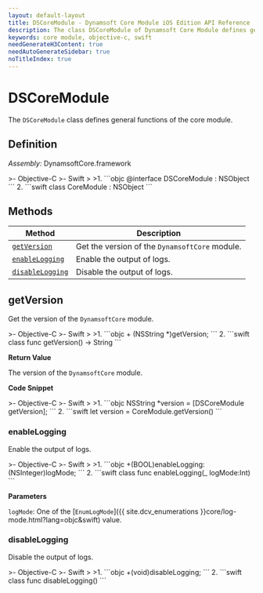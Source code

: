 ```yaml
---
layout: default-layout
title: DSCoreModule - Dynamsoft Core Module iOS Edition API Reference
description: The class DSCoreModule of Dynamsoft Core Module defines general functions of the core module.
keywords: core module, objective-c, swift
needGenerateH3Content: true
needAutoGenerateSidebar: true
noTitleIndex: true
---
```


# DSCoreModule

The `DSCoreModule` class defines general functions of the core module.

## Definition

*Assembly:* DynamsoftCore.framework

<div class="sample-code-prefix"></div>
>- Objective-C
>- Swift
>
>1. 
```objc
@interface DSCoreModule : NSObject
```
2. 
```swift
class CoreModule : NSObject
```

## Methods

| Method | Description |
| ------ |-------------|
| [`getVersion`](#getversion) | Get the version of the `DynamsoftCore` module. |
| [`enableLogging`](#enablelogging) | Enable the output of logs. |
| [`disableLogging`](#disablelogging) | Disable the output of logs. |

## getVersion

Get the version of the `DynamsoftCore` module.

<div class="sample-code-prefix"></div>
>- Objective-C
>- Swift
>
>1. 
```objc
+ (NSString *)getVersion;
```
2. 
```swift
class func getVersion() -> String
```

**Return Value**

The version of the `DynamsoftCore` module.

**Code Snippet**

<div class="sample-code-prefix"></div>
>- Objective-C
>- Swift
>
>1. 
```objc
NSString *version = [DSCoreModule getVersion];
```
2. 
```swift
let version = CoreModule.getVersion()
```

### enableLogging

Enable the output of logs.

<div class="sample-code-prefix"></div>
>- Objective-C
>- Swift
>
>1. 
```objc
+(BOOL)enableLogging:(NSInteger)logMode;
```
2. 
```swift
class func enableLogging(_ logMode:Int)
```

**Parameters**

`logMode`: One of the [`EnumLogMode`]({{ site.dcv_enumerations }}core/log-mode.html?lang=objc&swift) value.

### disableLogging

Disable the output of logs.

<div class="sample-code-prefix"></div>
>- Objective-C
>- Swift
>
>1. 
```objc
+(void)disableLogging;
```
2. 
```swift
class func disableLogging()
```
